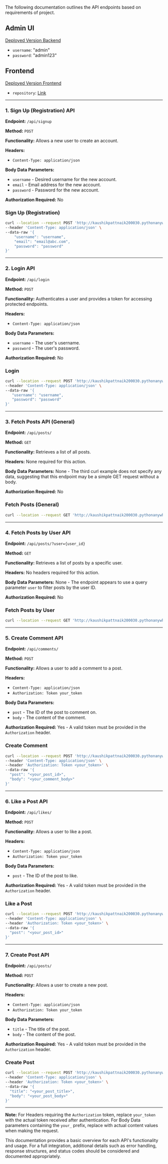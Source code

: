 The following documentation outlines the API endpoints based on requirements of project.

## Admin UI
[Deployed Version Backend](http://kaushikpattnaik200030.pythonanywhere.com/admin)
- `username`: "admin"
- `password`: "admin123"

## Frontend
[Deployed Version Frontend](https://eloquent-lebkuchen-275dc5.netlify.app/posts)
- `repository`: [Link](https://github.com/Kaushik200030/frontend)

---

### **1. Sign Up (Registration) API**

**Endpoint:** `/api/signup`

**Method:** `POST`

**Functionality:** Allows a new user to create an account.

**Headers:**

- `Content-Type: application/json`

**Body Data Parameters:**

- `username` - Desired username for the new account.
- `email` - Email address for the new account.
- `password` - Password for the new account.

**Authorization Required:** No

### Sign Up (Registration)
```bash
curl --location --request POST 'http://kaushikpattnaik200030.pythonanywhere.com/api/signup' \
--header 'Content-Type: application/json' \
--data-raw '{
    "username": "username",
    "email": "email@abc.com",
    "password": "password"
}'
```

---

### **2. Login API**

**Endpoint:** `/api/login`

**Method:** `POST`

**Functionality:** Authenticates a user and provides a token for accessing protected endpoints.

**Headers:**

- `Content-Type: application/json`

**Body Data Parameters:**

- `username` - The user's username.
- `password` - The user's password.

**Authorization Required:** No

### Login
```bash
curl --location --request POST 'http://kaushikpattnaik200030.pythonanywhere.com/api/login' \
--header 'Content-Type: application/json' \
--data-raw '{
   "username": "username",
   "password": "password"
}'
```

---

### **3. Fetch Posts API (General)**

**Endpoint:** `/api/posts/`

**Method:** `GET`

**Functionality:** Retrieves a list of all posts.

**Headers:** None required for this action.

**Body Data Parameters:** None - The third curl example does not specify any data, suggesting that this endpoint may be a simple GET request without a body.

**Authorization Required:** No

### Fetch Posts (General)
```bash
curl --location --request GET 'http://kaushikpattnaik200030.pythonanywhere.com/api/posts/'
```

---

### **4. Fetch Posts by User API**

**Endpoint:** `/api/posts/?user={user_id}`

**Method:** `GET`

**Functionality:** Retrieves a list of posts by a specific user.

**Headers:** No headers required for this action.

**Body Data Parameters:** None - The endpoint appears to use a query parameter `user` to filter posts by the user ID.

**Authorization Required:** No

### Fetch Posts by User
```bash
curl --location --request GET 'http://kaushikpattnaik200030.pythonanywhere.com/api/posts/?user=<user_id>'
```

---

### **5. Create Comment API**

**Endpoint:** `/api/comments/`

**Method:** `POST`

**Functionality:** Allows a user to add a comment to a post.

**Headers:**

- `Content-Type: application/json`
- `Authorization: Token your_token`

**Body Data Parameters:**

- `post` - The ID of the post to comment on.
- `body` - The content of the comment.

**Authorization Required:** Yes - A valid token must be provided in the `Authorization` header.

### Create Comment
```bash
curl --location --request POST 'http://kaushikpattnaik200030.pythonanywhere.com/api/comments/' \
--header 'Content-Type: application/json' \
--header 'Authorization: Token <your_token>' \
--data-raw '{
  "post": "<your_post_id>",
  "body": "<your_comment_body>"
}'
```

---

### **6. Like a Post API**

**Endpoint:** `/api/likes/`

**Method:** `POST`

**Functionality:** Allows a user to like a post.

**Headers:**

- `Content-Type: application/json`
- `Authorization: Token your_token`

**Body Data Parameters:**

- `post` - The ID of the post to like.

**Authorization Required:** Yes - A valid token must be provided in the `Authorization` header.

### Like a Post
```bash
curl --location --request POST 'http://kaushikpattnaik200030.pythonanywhere.com/api/likes/' \
--header 'Content-Type: application/json' \
--header 'Authorization: Token <your_token>' \
--data-raw '{
  "post": "<your_post_id>"
}'
```

---

### **7. Create Post API**

**Endpoint:** `/api/posts/`

**Method:** `POST`

**Functionality:** Allows a user to create a new post.

**Headers:**

- `Content-Type: application/json`
- `Authorization: Token your_token`

**Body Data Parameters:**

- `title` - The title of the post.
- `body` - The content of the post.

**Authorization Required:** Yes - A valid token must be provided in the `Authorization` header.

### Create Post
```bash
curl --location --request POST 'http://kaushikpattnaik200030.pythonanywhere.com/api/posts/' \
--header 'Content-Type: application/json' \
--header 'Authorization: Token <your_token>' \
--data-raw '{
  "title": "<your_post_title>",
  "body": "<your_post_body>"
}'
```

---

**Note:** For Headers requiring the `Authorization` token, replace `your_token` with the actual token received after authentication. For Body Data parameters containing the `your_` prefix, replace with actual content values when making the request.

This documentation provides a basic overview for each API's functionality and usage. For a full integration, additional details such as error handling, response structures, and status codes should be considered and documented appropriately.
